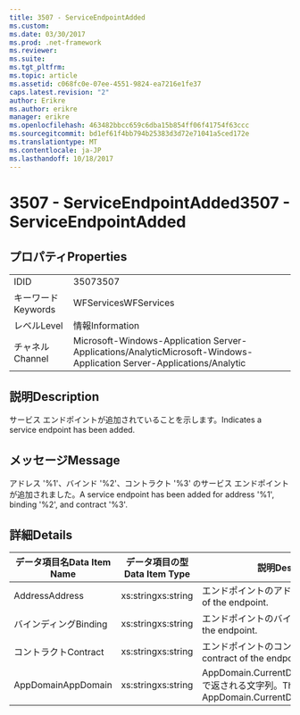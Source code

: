 ```yaml
---
title: 3507 - ServiceEndpointAdded
ms.custom: 
ms.date: 03/30/2017
ms.prod: .net-framework
ms.reviewer: 
ms.suite: 
ms.tgt_pltfrm: 
ms.topic: article
ms.assetid: c068fc0e-07ee-4551-9824-ea7216e1fe37
caps.latest.revision: "2"
author: Erikre
ms.author: erikre
manager: erikre
ms.openlocfilehash: 463482bbcc659c6dba15b854ff06f41754f63ccc
ms.sourcegitcommit: bd1ef61f4bb794b25383d3d72e71041a5ced172e
ms.translationtype: MT
ms.contentlocale: ja-JP
ms.lasthandoff: 10/18/2017
---
```

# <a name="3507---serviceendpointadded"></a><span data-ttu-id="f8d66-102">3507 - ServiceEndpointAdded</span><span class="sxs-lookup"><span data-stu-id="f8d66-102">3507 - ServiceEndpointAdded</span></span>
## <a name="properties"></a><span data-ttu-id="f8d66-103">プロパティ</span><span class="sxs-lookup"><span data-stu-id="f8d66-103">Properties</span></span>  
  
|||  
|-|-|  
|<span data-ttu-id="f8d66-104">ID</span><span class="sxs-lookup"><span data-stu-id="f8d66-104">ID</span></span>|<span data-ttu-id="f8d66-105">3507</span><span class="sxs-lookup"><span data-stu-id="f8d66-105">3507</span></span>|  
|<span data-ttu-id="f8d66-106">キーワード</span><span class="sxs-lookup"><span data-stu-id="f8d66-106">Keywords</span></span>|<span data-ttu-id="f8d66-107">WFServices</span><span class="sxs-lookup"><span data-stu-id="f8d66-107">WFServices</span></span>|  
|<span data-ttu-id="f8d66-108">レベル</span><span class="sxs-lookup"><span data-stu-id="f8d66-108">Level</span></span>|<span data-ttu-id="f8d66-109">情報</span><span class="sxs-lookup"><span data-stu-id="f8d66-109">Information</span></span>|  
|<span data-ttu-id="f8d66-110">チャネル</span><span class="sxs-lookup"><span data-stu-id="f8d66-110">Channel</span></span>|<span data-ttu-id="f8d66-111">Microsoft-Windows-Application Server-Applications/Analytic</span><span class="sxs-lookup"><span data-stu-id="f8d66-111">Microsoft-Windows-Application Server-Applications/Analytic</span></span>|  
  
## <a name="description"></a><span data-ttu-id="f8d66-112">説明</span><span class="sxs-lookup"><span data-stu-id="f8d66-112">Description</span></span>  
 <span data-ttu-id="f8d66-113">サービス エンドポイントが追加されていることを示します。</span><span class="sxs-lookup"><span data-stu-id="f8d66-113">Indicates a service endpoint has been added.</span></span>  
  
## <a name="message"></a><span data-ttu-id="f8d66-114">メッセージ</span><span class="sxs-lookup"><span data-stu-id="f8d66-114">Message</span></span>  
 <span data-ttu-id="f8d66-115">アドレス '%1'、バインド '%2'、コントラクト '%3' のサービス エンドポイントが追加されました。</span><span class="sxs-lookup"><span data-stu-id="f8d66-115">A service endpoint has been added for address '%1', binding '%2', and contract '%3'.</span></span>  
  
## <a name="details"></a><span data-ttu-id="f8d66-116">詳細</span><span class="sxs-lookup"><span data-stu-id="f8d66-116">Details</span></span>  
  
|<span data-ttu-id="f8d66-117">データ項目名</span><span class="sxs-lookup"><span data-stu-id="f8d66-117">Data Item Name</span></span>|<span data-ttu-id="f8d66-118">データ項目の型</span><span class="sxs-lookup"><span data-stu-id="f8d66-118">Data Item Type</span></span>|<span data-ttu-id="f8d66-119">説明</span><span class="sxs-lookup"><span data-stu-id="f8d66-119">Description</span></span>|  
|--------------------|--------------------|-----------------|  
|<span data-ttu-id="f8d66-120">Address</span><span class="sxs-lookup"><span data-stu-id="f8d66-120">Address</span></span>|<span data-ttu-id="f8d66-121">xs:string</span><span class="sxs-lookup"><span data-stu-id="f8d66-121">xs:string</span></span>|<span data-ttu-id="f8d66-122">エンドポイントのアドレス。</span><span class="sxs-lookup"><span data-stu-id="f8d66-122">The address of the endpoint.</span></span>|  
|<span data-ttu-id="f8d66-123">バインディング</span><span class="sxs-lookup"><span data-stu-id="f8d66-123">Binding</span></span>|<span data-ttu-id="f8d66-124">xs:string</span><span class="sxs-lookup"><span data-stu-id="f8d66-124">xs:string</span></span>|<span data-ttu-id="f8d66-125">エンドポイントのバインド。</span><span class="sxs-lookup"><span data-stu-id="f8d66-125">The binding of the endpoint.</span></span>|  
|<span data-ttu-id="f8d66-126">コントラクト</span><span class="sxs-lookup"><span data-stu-id="f8d66-126">Contract</span></span>|<span data-ttu-id="f8d66-127">xs:string</span><span class="sxs-lookup"><span data-stu-id="f8d66-127">xs:string</span></span>|<span data-ttu-id="f8d66-128">エンドポイントのコントラクト。</span><span class="sxs-lookup"><span data-stu-id="f8d66-128">The contract of the endpoint.</span></span>|  
|<span data-ttu-id="f8d66-129">AppDomain</span><span class="sxs-lookup"><span data-stu-id="f8d66-129">AppDomain</span></span>|<span data-ttu-id="f8d66-130">xs:string</span><span class="sxs-lookup"><span data-stu-id="f8d66-130">xs:string</span></span>|<span data-ttu-id="f8d66-131">AppDomain.CurrentDomain.FriendlyName で返される文字列。</span><span class="sxs-lookup"><span data-stu-id="f8d66-131">The string returned by AppDomain.CurrentDomain.FriendlyName.</span></span>|
